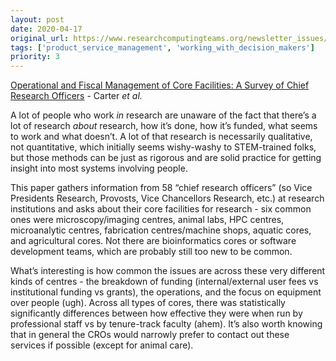 ```yaml
---
layout: post
date: 2020-04-17
original_url: https://www.researchcomputingteams.org/newsletter_issues/0020
tags: ['product_service_management', 'working_with_decision_makers']
priority: 3
---
```


<!-- markdownlint-disable MD033 -->
<!-- markdownlint-disable MD041 -->
<!-- markdownlint-disable MD049 -->

[Operational and Fiscal Management of Core Facilities: A Survey of Chief Research Officers](https://www.srainternational.org/blogs/srai-jra1/2019/12/09/operational-fiscal-management-of-core-facilities) - Carter *et al.*

A lot of people who work *in* research are unaware of the fact that there’s a lot of research *about* research, how it’s done, how it’s funded, what seems to work and what doesn’t.  A lot of that research is necessarily qualitative, not quantitative, which initially seems wishy-washy to STEM-trained folks, but those methods can be just as rigorous and are solid practice for getting insight into most systems involving people.

This paper gathers information from 58 “chief research officers” (so Vice Presidents Research, Provosts, Vice Chancellors Research, etc.) at research institutions and asks about their core facilities for research - six common ones were microscopy/imaging centres, animal labs, HPC centres, microanalytic centres, fabrication centres/machine shops, aquatic cores, and agricultural cores.  Not there are bioinformatics cores or software development teams, which are probably still too new to be common.

What’s interesting is how common the issues are across these very different kinds of centres - the breakdown of funding (internal/external user fees vs institutional funding vs grants), the operations, and the focus on equipment over people (ugh).   Across all types of cores, there was statistically significantly differences between how effective they were when run by professional staff vs by tenure-track faculty (ahem).   It’s also worth knowing that in general the CROs would narrowly prefer to contact out these services if possible (except for animal care).

